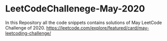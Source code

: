 # LeetCodeChallenege-May-2020
In this Repository all the code snippets contains solutions of May LeetCode Challenge of 2020.
https://leetcode.com/explore/featured/card/may-leetcoding-challenge/
